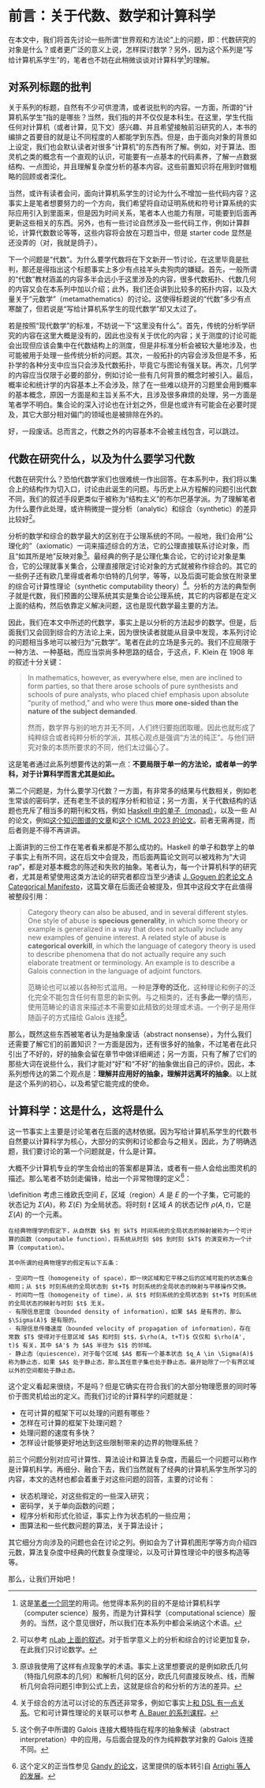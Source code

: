 # 前言：关于代数、数学和计算科学

在本文中，我们将首先讨论一些所谓“世界观和方法论”上的问题，即：代数研究的对象是什么？或者更广泛的意义上说，怎样探讨数学？另外，因为这个系列是“写给计算机系学生”的，笔者也不妨在此稍微谈谈对计算科学[^1]的理解。

[^1]: 这是[笔者一个同学](https://github.com/chiakicage)的用词。他觉得本系列的目的不是给计算机科学（computer science）服务，而是为计算科学（computational science）服务的。当然，这个意见很好，所以我们在本系列中都会采纳这个术语。

## 对系列标题的批判

关于系列的标题，自然有不少可供澄清，或者说批判的内容。一方面，所谓的“计算机系学生”指的是哪些？当然，我们指的并不仅仅是本科生。在这里，学生代指任何对计算机（或者计算，见下文）感兴趣、并且希望接触前沿研究的人，本书的编排之首要目的就是让不同程度的人都能学到东西。但是，由于面向对象的背景如上设定，我们也会默认读者对很多“计算机”的东西有所了解。例如，对于算法、图灵机之类的概念有一个直观的认识，可能要有一点基本的代码素养，了解一点数据结构、一点图论，并且理解复杂度分析的基本内容。这些前置知识将在用到时做粗略的回顾或者深化。

当然，或许有读者会问，面向计算机系学生的讨论为什么不增加一些代码内容？这事实上是笔者想要努力的一个方向，我们希望将自动证明系统和符号计算系统的实际应用引入到里面来，但是因为时间关系，笔者本人也能力有限，可能要到后面再更新这些相关的东西。另外，也有一些讨论自然涉及一些代码工作，例如计算群论，计算代数数论等等，这些内容将会放在习题当中，但是 starter code 显然是还没弄的（对，我就是鸽子）。

下一个问题是“代数”。为什么要学代数将在下文新开一节讨论，在这里毕竟是批判，那还是得指出这个标题事实上多少有点挂羊头卖狗肉的嫌疑。首先，一般所谓的“代数”教材涵盖的内容多半会远小于这里涉及的内容，很多代数拓扑、代数几何的内容又会在本系列中加以介绍；此外，我们还会讲到比较多的拓扑内容，以及大量关于“元数学”（metamathematics）的讨论。这使得标题说的“代数”多少有点寒酸了，但若说是“写给计算机系学生的现代数学”却又太过了。

若是按照“现代数学”的标准，不妨说一下“这里没有什么”。首先，传统的分析学研究的内容在这里大概是没有的，因此也没有关于优化的内容；关于测度的讨论可能会出现但应该会集中在代数结构上的测度，但是非标准分析会被较大量地涉及，也可能被用于处理一些传统分析的问题。其次，一般拓扑的内容会涉及但是不多，拓扑学的各种分支中应当只会涉及代数拓扑，毕竟它与图论有强关联。再次，几何学的内容应当仅限于必要的部分，例如讨论一些有几何背景的概念时被引入。最后，概率论和统计学的内容基本上不会涉及，除了在一些难以绕开的习题里会用到概率的基本概念，原因一方面是和主旨关系不大，且涉及很多麻烦的处理，另一方面是笔者学不明白。集合论的深入讨论也在计划之外，但是也或许有可能会在必要时提及，其它大部分相对偏门的领域也是被排除在外的。

好，一段废话。总而言之，代数之外的内容基本不会被主线包含，可以跳过。

## 代数在研究什么，以及为什么要学习代数

代数在研究什么？恐怕代数学家们也很难统一作出回答。在本系列中，我们将以集合上的结构作为切入口，讨论由此诞生的问题。与历史上从方程解的问题引出代数不同，我们的叙述手段更类似于被称为“结构主义”的布尔巴基学派。为了理解笔者为什么要作此处理，或许稍微提一提分析（analytic）和综合（synthetic）的差异比较好[^2]。

[^2]: 可以参考 [nLab 上面的叙述](https://ncatlab.org/nlab/show/analytic+versus+synthetic)。对于哲学意义上的分析和综合的讨论更加复杂，在此我们只讨论数学。

分析的数学和综合的数学最大的区别在于公理系统的不同。一般地，我们会用“公理化的”（axiomatic）一词来描述综合的方法，它的公理直接联系讨论对象，而且“如其所是地”反映对象[^3]。最经典的例子是公理化集合论，它的讨论对象是集合，它的公理就事关集合，公理直接限定讨论对象的方式就被称作综合的。其它的一些例子还有欧几里得或者希尔伯特的几何学，等等，以及后面可能会放在附录里的综合可计算性理论（synthetic computability theory）[^4]。分析的方法的典型例子就是代数，我们预置的公理系统其实是集合论公理系统，其它的内容都是在定义上面的结构，然后依靠定义解决问题，这也是现代数学最主要的方法。

[^3]: 原谅我使用了这样有点现象学的术语。事实上这里想要说的是例如欧氏几何（特指几何原本的几何）和解析几何的区分，欧氏几何直接反映点、线，而解析几何会将问题引申到公式上去，这就是综合的和分析的方法的差异。

[^4]: 关于综合的方法可以讨论的东西还非常多，例如它事实上[和 DSL 有一点关系](https://dl.acm.org/doi/10.5555/551789.853532)。它和可计算性理论的关联可以参考 [A. Bauer 的系列课程](https://math.andrej.com/2021/02/03/synthetic-mathematics-with-excursion-to-computability/)。

因此，我们在本文中所述的代数学，事实上是以分析的方法起步的数学。但是，后面我们又会回到综合的方法论上来，因为很快读者就能从目录中发现，本系列讨论的问题相当多地可以被归为“元数学”。笔者在此的立场是多元的。我们不应局限于一种方法、一种基础，而应当崇尚多种思路的结合，于这点，F. Klein 在 1908 年的叙述十分关键：

> In mathematics, however, as everywhere else, men are inclined to form parties, so that there arose schools of pure synthesists and schools of pure analysts, who placed chief emphasis upon absolute “purity of method,” and who were thus **more one-sided than the nature of the subject demanded**.
>
> 然而，数学界与别的地方并无不同，人们终归要抱团取暖。因此也就形成了纯粹综合或者纯粹分析的学派，其核心观点是强调“方法的纯正”。与他们研究对象的本质所要求的不同，他们太过偏心了。

这是笔者通过此系列想要传达的第一点：**不要局限于单一的方法论，或者单一的学科，对于计算科学而言尤其是如此。**

第二个问题是，为什么要学习代数？一方面，有非常多的结果与代数相关，例如老生常谈的密码学，还有老生不谈的程序分析和验证；另一方面，关于代数结构的话题也充斥了相当多的期刊和文档，例如 [Haskell 中的单子（monad）](https://wiki.haskell.org/Monad)，以及一些 AI 的论文，例如[这个知识图谱的文章](https://www.aimspress.com/article/doi/10.3934/math.2023929)和[这个 ICML 2023 的论文](https://arxiv.org/abs/2211.16327)。前者无需再提，而后者则是不得不再讲讲。

上面讲到的三份工作在笔者看来都是不那么成功的。Haskell 的单子和数学上的单子事实上有所不同，这在后文中会提及，而后面两篇论文则可以被戏称为“大词 rap”，都是对基本概念的陈述和失败的抽象。笔者认为，每一个计算机科学的研究者，尤其是希望使用这类方法论的研究者都应当至少通读 [J. Goguen 的老论文 A Categorical Manifesto](https://www.cambridge.org/core/journals/mathematical-structures-in-computer-science/article/abs/categorical-manifesto/89D0DC6DDF8A8176522AEF1450AD5E54)，这篇文章在后面还会被提及，但其中这段文字在此值得被整段引用：

> Category theory can also be abused, and in several different styles. One style of abuse is **specious generality**, in which some theory or example is generalized in a way that does not actually include any new examples of genuine interest. A related style of abuse is **categorical overkill**, in which the language of category theory is used to describe phenomena that do not actually require any such elaborate treatment or terminology. An example is to describe a Galois connection in the language of adjoint functors.
>
> 范畴论也可以被以各种形式滥用。一种是**浮夸的泛化**，这种理论和例子的泛化完全不能包含任何有意思的新实例。与之相类的，还有**多此一举**的情形，使用范畴论的语言来描述本不需要如此精致的处理或术语。一个例子是用伴随函子的方式描绘 Galois 连接[^5]。

[^5]: 这个例子中所谓的 Galois 连接大概特指在程序的抽象解读（abstract interpretation）中的应用，与后面会提及的作为纯粹数学对象的 Galois 连接不同。

那么，既然这些东西被笔者认为是抽象废话（abstract nonsense），为什么我们还需要了解它们的前置知识？一方面是因为，还有很多好的抽象，不过笔者在此只引出了不好的，好的抽象会留在章节中做详细阐述；另一方面，只有了解了它们的那些大词在说些什么，我们才能对“好”和“不好”的抽象做出自己的评价。因此，本系列想传达的第二个观点是：**理解并应用好的抽象，理解并远离坏的抽象**。以上就是这个系列的初心，以及希望它能完成的使命。

## 计算科学：这是什么，这将是什么

这一节事实上主要是讨论笔者在后面的选材依据。因为写给计算机系学生的代数书自然要以计算科学为核心，大部分的实例和讨论都会与之相关。因此，为了明确选题，我们要讨论的第一个问题就是，什么是计算。

大概不少计算机专业的学生会给出的答案都是算法，或者有一些人会给出图灵机的描述。那么笔者不妨剑走偏锋，给出一个非常物理的定义[^6]：

[^6]: 这个定义的正当性参见 [Gandy 的论文](https://www.sciencedirect.com/science/article/abs/pii/S0049237X08712576)，这里提供的版本转引自 [Arrighi 等人的发展](https://arxiv.org/abs/1102.1612)。

\definition
    考虑三维欧氏空间 $E$，区域（region）$A$ 是 $E$ 的一个子集，它可能的状态记为 $\Sigma(A)$，称 $\Sigma(E)$ 为全局状态。将时刻 $t$ 区域 $A$ 的状态记作 $\rho(A, t)$，它是 $\Sigma(A)$ 的一个元素。

    在经典物理学的假定下，从自然数 $k$ 到 $kT$ 时间系统的全局状态的映射被称为一个可计算的函数（computable function），将系统从时刻 $0$ 到时刻 $kT$ 的演变称为一个计算（computation）。

    其中所谓的经典物理学的假定有以下五条：

    - 空间均一性（homogeneity of space），即一块区域和它平移之后的区域可能的状态集合相同；从 $t$ 时刻系统的全局状态到 $t+T$ 时刻系统的全局状态的映射与平移操作交换。
    - 时间均一性（homogeneity of time），从 $t$ 时刻系统的全局状态到 $t+T$ 时刻系统的全局状态的映射与时刻 $t$ 无关。
    - 有限信息密度（bounded density of information），如果 $A$ 是有界的，那么 $\Sigma(A)$ 是有限的。
    - 有限信息传播速度（bounded velocity of propagation of information），存在常数 $T$ 使得对于任意区域 $A$ 和时刻 $t$，$\rho(A, t+T)$ 仅仅和 $\rho(A', t)$ 有关，其中 $A'$ 为 $A$ 半径为 $1$ 的邻域。
    - 静止态（quiescence），对于每个区域 $A$ 都有一个基本状态 $q_A \in \Sigma(A)$ 称为静止态，如果 $A$ 处于静止态，那么其任意子集也处于静止态。最开始除了一个有界区域以外的空间都处于静止态。

这个定义看起来很绕，不是吗？但是它确实在符合我们的大部分物理愿景的同时等价于图灵机给出的定义。而我们讨论的计算科学的问题就是：

- 在可计算的框架下可以处理的问题有哪些？
- 怎样在可计算的框架下处理问题？
- 处理问题的速度有多快？
- 怎样设计能够更好地达到这些限制带来的边界的物理系统？

前三个问题分别对应可计算性、算法设计和算法复杂度，而最后一个问题可以称作是计算机科学。再细分、融合下去，我们当然就有了经典的计算机系学生所学习的内容，本文的选材也都会着重于对这些问题的回答，主要的讨论有：

- 状态机理论，对这些假定的一些深入研究；
- 密码学，关于单向函数的问题；
- 程序分析和形式化验证，事实上作为状态机的一些应用；
- 图算法和一些代数问题的算法，关于算法设计；

其它细分方向涉及的问题也会在讨论之列。例如会为了计算机图形学等方向介绍四元数，算法复杂度中经典的代数复杂度理论，以及可计算性理论中的很多构造等等。

那么，让我们开始吧！
